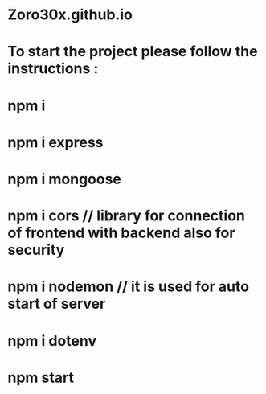 # Zoro30x.github.io

# To start the project please follow the instructions :

# npm i

# npm i express

# npm i mongoose

# npm i cors // library for connection of frontend with backend also for security

# npm i nodemon // it is used for auto start of server

# npm i dotenv

# npm start
